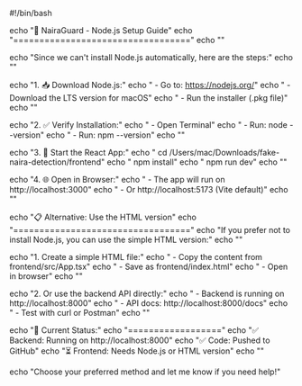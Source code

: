 #!/bin/bash

echo "🚀 NairaGuard - Node.js Setup Guide"
echo "=================================="
echo ""

echo "Since we can't install Node.js automatically, here are the steps:"
echo ""

echo "1. 📥 Download Node.js:"
echo "   - Go to: https://nodejs.org/"
echo "   - Download the LTS version for macOS"
echo "   - Run the installer (.pkg file)"
echo ""

echo "2. ✅ Verify Installation:"
echo "   - Open Terminal"
echo "   - Run: node --version"
echo "   - Run: npm --version"
echo ""

echo "3. 🚀 Start the React App:"
echo "   cd /Users/mac/Downloads/fake-naira-detection/frontend"
echo "   npm install"
echo "   npm run dev"
echo ""

echo "4. 🌐 Open in Browser:"
echo "   - The app will run on http://localhost:3000"
echo "   - Or http://localhost:5173 (Vite default)"
echo ""

echo "📋 Alternative: Use the HTML version"
echo "=================================="
echo "If you prefer not to install Node.js, you can use the simple HTML version:"
echo ""

echo "1. Create a simple HTML file:"
echo "   - Copy the content from frontend/src/App.tsx"
echo "   - Save as frontend/index.html"
echo "   - Open in browser"
echo ""

echo "2. Or use the backend API directly:"
echo "   - Backend is running on http://localhost:8000"
echo "   - API docs: http://localhost:8000/docs"
echo "   - Test with curl or Postman"
echo ""

echo "🎯 Current Status:"
echo "=================="
echo "✅ Backend: Running on http://localhost:8000"
echo "✅ Code: Pushed to GitHub"
echo "⏳ Frontend: Needs Node.js or HTML version"
echo ""

echo "Choose your preferred method and let me know if you need help!"
